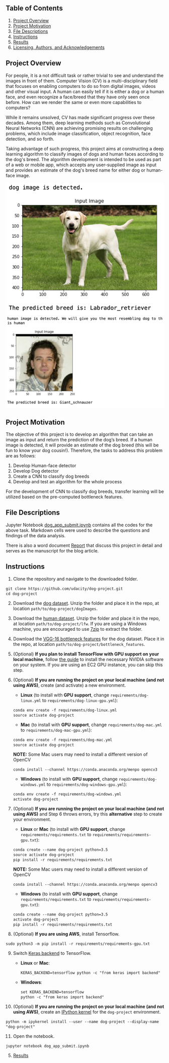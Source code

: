 [//]: # (Image References)

[image1]: ./images/sample_dog_output.png "Sample Output"
[image2]: ./images/sample_human_output.png "Sample Output Human"
[image3]: ./images/vgg16_model.png "VGG-16 Model Keras Layers"
[image4]: ./images/vgg16_model_draw.png "VGG16 Model Figure"

## Table of Contents

1. [Project Overview](#overview)
2. [Project Motivation](#motivation)
3. [File Descriptions](#files)
4. [Instructions](#instructions)
5. [Results](#results)
6. [Licensing, Authors, and Acknowledgements](#licensing)

## Project Overview <a name="overview"></a>

For people, it is a not difficult task or rather trivial to see and understand the images in front of them. Computer Vision (CV) is a multi-disciplinary field that focuses on enabling computers to do so from digital images, videos and other visual input. A human can easily tell if it is either a dog or a human face, and even recognize a face/breed that they have only seen once before. How can we render the same or even more capabilities to computers?

While it remains unsolved, CV has made significant progress over these decades. Among them, deep learning methods such as Convolutional Neural Networks (CNN) are achieving promising results on challenging problems, which include image classification, object recognition, face detection, and so forth.

Taking advantage of such progress, this project aims at constructing a deep learning algorithm to classify images of dogs and human faces according to the dog's breed. The algorithm development is intended to be used as part of a web or mobile app, which accepts any user-supplied image as input and provides an estimate of the dog's breed name for either dog or human-face image.

![Sample Output][image1]
![Sample Output Human][image2]

## Project Motivation<a name="motivation"></a>
The objective of this project is to develop an algorithm that can take an image as input and return the prediction of the dog’s breed. If a human image is detected, it will provide an estimate of the dog breed (this will be fun to know your dog cousin!). Therefore, the tasks to address this problem are as follows:

1.	Develop Human-face detector
2.	Develop Dog detector
3.	Create a CNN to classify dog breeds
4.	Develop and test an algorithm for the whole process

For the development of CNN to classify dog breeds, transfer learning will be utilized based on the pre-computed bottleneck features.

## File Descriptions <a name="files"></a>
Jupyter Notebook [dog_app_submit.ipynb](dog_app_submit.ipynb) contains all the codes for the above task. Markdown cells were used to describe the questions and findings of the data analysis.

There is also a word document [Report](dog_app_REPORT.docx) that discuss this project in detail and serves as the manuscript for the blog article.

## Instructions <a name="instructions"></a>

1. Clone the repository and navigate to the downloaded folder.
```
git clone https://github.com/udacity/dog-project.git
cd dog-project
```

2. Download the [dog dataset](https://s3-us-west-1.amazonaws.com/udacity-aind/dog-project/dogImages.zip).  Unzip the folder and place it in the repo, at location `path/to/dog-project/dogImages`.

3. Download the [human dataset](https://s3-us-west-1.amazonaws.com/udacity-aind/dog-project/lfw.zip).  Unzip the folder and place it in the repo, at location `path/to/dog-project/lfw`.  If you are using a Windows machine, you are encouraged to use [7zip](http://www.7-zip.org/) to extract the folder.

4. Download the [VGG-16 bottleneck features](https://s3-us-west-1.amazonaws.com/udacity-aind/dog-project/DogVGG16Data.npz) for the dog dataset.  Place it in the repo, at location `path/to/dog-project/bottleneck_features`.

5. (Optional) __If you plan to install TensorFlow with GPU support on your local machine__, follow [the guide](https://www.tensorflow.org/install/) to install the necessary NVIDIA software on your system.  If you are using an EC2 GPU instance, you can skip this step.

6. (Optional) **If you are running the project on your local machine (and not using AWS)**, create (and activate) a new environment.

	- __Linux__ (to install with __GPU support__, change `requirements/dog-linux.yml` to `requirements/dog-linux-gpu.yml`):
	```
	conda env create -f requirements/dog-linux.yml
	source activate dog-project
	```  
	- __Mac__ (to install with __GPU support__, change `requirements/dog-mac.yml` to `requirements/dog-mac-gpu.yml`):
	```
	conda env create -f requirements/dog-mac.yml
	source activate dog-project
	```  
	**NOTE:** Some Mac users may need to install a different version of OpenCV
	```
	conda install --channel https://conda.anaconda.org/menpo opencv3
	```
	- __Windows__ (to install with __GPU support__, change `requirements/dog-windows.yml` to `requirements/dog-windows-gpu.yml`):  
	```
	conda env create -f requirements/dog-windows.yml
	activate dog-project
	```

7. (Optional) **If you are running the project on your local machine (and not using AWS)** and Step 6 throws errors, try this __alternative__ step to create your environment.

	- __Linux__ or __Mac__ (to install with __GPU support__, change `requirements/requirements.txt` to `requirements/requirements-gpu.txt`):
	```
	conda create --name dog-project python=3.5
	source activate dog-project
	pip install -r requirements/requirements.txt
	```
	**NOTE:** Some Mac users may need to install a different version of OpenCV
	```
	conda install --channel https://conda.anaconda.org/menpo opencv3
	```
	- __Windows__ (to install with __GPU support__, change `requirements/requirements.txt` to `requirements/requirements-gpu.txt`):  
	```
	conda create --name dog-project python=3.5
	activate dog-project
	pip install -r requirements/requirements.txt
	```

8. (Optional) **If you are using AWS**, install Tensorflow.
```
sudo python3 -m pip install -r requirements/requirements-gpu.txt
```

9. Switch [Keras backend](https://keras.io/backend/) to TensorFlow.
	- __Linux__ or __Mac__:
		```
		KERAS_BACKEND=tensorflow python -c "from keras import backend"
		```
	- __Windows__:
		```
		set KERAS_BACKEND=tensorflow
		python -c "from keras import backend"
		```

10. (Optional) **If you are running the project on your local machine (and not using AWS)**, create an [IPython kernel](http://ipython.readthedocs.io/en/stable/install/kernel_install.html) for the `dog-project` environment.
```
python -m ipykernel install --user --name dog-project --display-name "dog-project"
```

11. Open the notebook.
```
jupyter notebook dog_app_submit.ipynb
```
5. [Results](#results)
